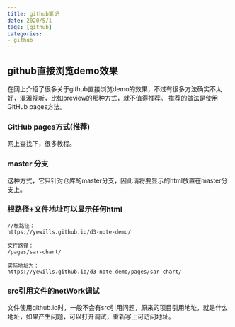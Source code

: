 ```yaml
---
title: github笔记
date: 2020/5/1
tags: [github]
categories:
- github
---
```




## github直接浏览demo效果
在网上介绍了很多关于github直接浏览demo的效果，不过有很多方法确实不太好，混淆视听，比如preview的那种方式，就不值得推荐。
推荐的做法是使用GitHub pages方法。
### GitHub pages方式(推荐)
网上查找下，很多教程。
### master 分支
这种方式，它只针对仓库的master分支，因此请将要显示的html放置在master分支上。
### 根路径+文件地址可以显示任何html
```
//根路径：
https://yewills.github.io/d3-note-demo/

文件路径：
/pages/sar-chart/

实际地址为：
https://yewills.github.io/d3-note-demo/pages/sar-chart/

```
### src引用文件的netWork调试
文件使用github.io时，一般不会有src引用问题，原来的项目引用地址，就是什么地址，如果产生问题，可以打开调试，重新写上可访问地址。




